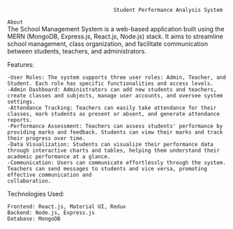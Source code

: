                                       Student Performance Analysis System

`About`                                     
The School Management System is a web-based application built using the MERN (MongoDB, Express.js, React.js, Node.js) stack. It aims to streamline school management, class organization, and facilitate communication between students, teachers, and administrators.

Features:

    -User Roles: The system supports three user roles: Admin, Teacher, and Student. Each role has specific functionalities and access levels.
    -Admin Dashboard: Administrators can add new students and teachers, create classes and subjects, manage user accounts, and oversee system settings.
    -Attendance Tracking: Teachers can easily take attendance for their classes, mark students as present or absent, and generate attendance reports.
    -Performance Assessment: Teachers can assess students' performance by providing marks and feedback. Students can view their marks and track their progress over time.
    -Data Visualization: Students can visualize their performance data through interactive charts and tables, helping them understand their academic performance at a glance.
    -Communication: Users can communicate effortlessly through the system. Teachers can send messages to students and vice versa, promoting effective communication and           
    collaboration.

Technologies Used:

    Frontend: React.js, Material UI, Redux
    Backend: Node.js, Express.js
    Database: MongoDB
